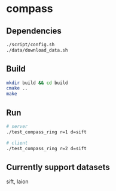 # compass



## Dependencies

```bash
./script/config.sh
./data/download_data.sh
```

## Build


```bash
mkdir build && cd build
cmake ..
make
```


## Run 

```bash
# server
./test_compass_ring r=1 d=sift

# client
./test_compass_ring r=2 d=sift
```

## Currently support datasets
sift, laion